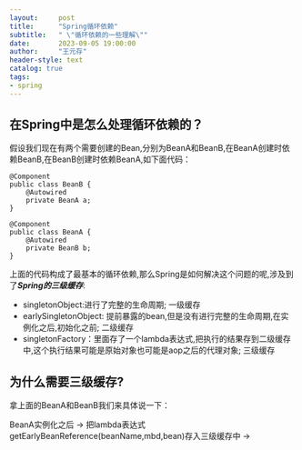 ```yaml
---
layout:     post
title:      "Spring循环依赖"
subtitle:   " \"循环依赖的一些理解\""
date:       2023-09-05 19:00:00
author:     "王元存"
header-style: text
catalog: true
tags:
- spring
---
```


在Spring中是怎么处理循环依赖的？
------
假设我们现在有两个需要创建的Bean,分别为BeanA和BeanB,在BeanA创建时依赖BeanB,在BeanB创建时依赖BeanA,如下面代码：

```
@Component
public class BeanB {
	@Autowired
	private BeanA a;
}
```
````
@Component
public class BeanA {
	@Autowired
	private BeanB b;
}
````

上面的代码构成了最基本的循环依赖,那么Spring是如何解决这个问题的呢,涉及到了***Spring的三级缓存***:
- singletonObject:进行了完整的生命周期; 一级缓存
- earlySingletonObject: 提前暴露的bean,但是没有进行完整的生命周期,在实例化之后,初始化之前; 二级缓存
- singletonFactory：里面存了一个lambda表达式,把执行的结果存到二级缓存中,这个执行结果可能是原始对象也可能是aop之后的代理对象;  三级缓存

为什么需要三级缓存?
------
拿上面的BeanA和BeanB我们来具体说一下：

BeanA实例化之后 -> 把lambda表达式getEarlyBeanReference(beanName,mbd,bean)存入三级缓存中 ->







